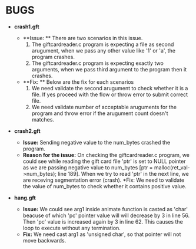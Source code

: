 # BUGS

* **crash1.gft**
	* **Issue: **
		There are two scenarios in this issue.
		1. The giftcardreader.c program is expecting a file as second arugument, when we pass any other value like '1' or 'a', the program crashes.
		2. The giftcardreader.c program is expecting exactly two arguments, when we pass third argument to the program then it crashes.
	* **Fix: **
		Below are the fix for each scenarios
		1. We need validate the second arugument to check whether it is a file. If yes proceed with the flow or throw error to submit correct file.
		2. We need validate number of acceptable aruguments for the program and throw error if the arugument count doesn't matches.

* **crash2.gft**
	* **Issue:**
		Sending negative value to the num_bytes crashed the program.
	* **Reason for the issue:**
		On checking the giftcardreader.c program, we could see while reading the gift card file 'ptr' is set to NULL pointer as we are passing negative value to num_bytes [ptr = malloc(ret_val->num_bytes); line 189]. When we try to read 'ptr' in the next line, we are receving segmentation error (crash).
	*Fix:
		We need to validate the value of num_bytes to check whether it contains positive value.

* **hang.gft**
	* **Issue:**
		We could see arg1 inside animate function is casted as 'char' beacuse of which 'pc' pointer value will will decrease by 3 in line 56. Then 'pc' value is increased again by 3 in line 62. This causes the loop to execute without any termination.
	* **Fix:**
		We need cast arg1 as 'unsigned char', so that pointer will not move backwards.
